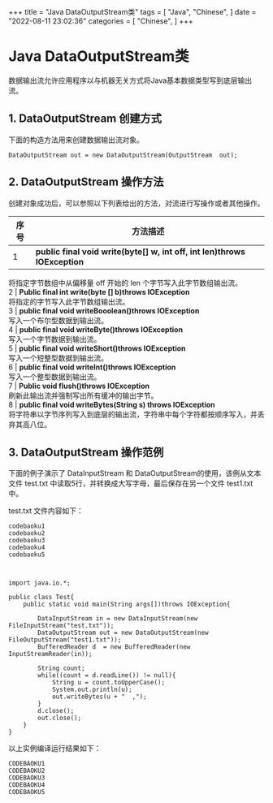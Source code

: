 +++
title = "Java DataOutputStream类"
tags = [
"Java",
"Chinese",
]
date = "2022-08-11 23:02:36"
categories = [
"Chinese",
]
+++
# Java DataOutputStream类

数据输出流允许应用程序以与机器无关方式将Java基本数据类型写到底层输出流。



## 1\. DataOutputStream 创建方式

下面的构造方法用来创建数据输出流对象。

    
    
    DataOutputStream out = new DataOutputStream(OutputStream  out);
    



## 2\. DataOutputStream 操作方法

创建对象成功后，可以参照以下列表给出的方法，对流进行写操作或者其他操作。

序号 | 方法描述  
---|---  
1 | **public final void write(byte[] w, int off, int len)throws IOException**  
将指定字节数组中从偏移量 off 开始的 len 个字节写入此字节数组输出流。  
2 | **Public final int write(byte [] b)throws IOException**  
将指定的字节写入此字节数组输出流。  
3 | **public final void writeBooolean()throws IOException**  
写入一个布尔型数据到输出流。  
4 | **public final void writeByte()throws IOException**  
写入一个字节数据到输出流。  
5 | **public final void writeShort()throws IOException**  
写入一个短整型数据到输出流。  
6 | **public final void writeInt()throws IOException**  
写入一个整型数据到输出流。  
7 | **Public void flush()throws IOException**  
刷新此输出流并强制写出所有缓冲的输出字节。  
8 | **public final void writeBytes(String s) throws IOException**  
将字符串以字节序列写入到底层的输出流，字符串中每个字符都按顺序写入，并丢弃其高八位。  
  


## 3\. DataOutputStream 操作范例

下面的例子演示了 DataInputStream 和 DataOutputStream的使用，该例从文本文件 test.txt
中读取5行，并转换成大写字母，最后保存在另一个文件 test1.txt中。

test.txt 文件内容如下：

    
    
    codebaoku1
    codebaoku2
    codebaoku3
    codebaoku4
    codebaoku5
    
    
    
    import java.io.*;
    
    public class Test{
        public static void main(String args[])throws IOException{
        
            DataInputStream in = new DataInputStream(new FileInputStream("test.txt"));
            DataOutputStream out = new DataOutputStream(new  FileOutputStream("test1.txt"));
            BufferedReader d  = new BufferedReader(new InputStreamReader(in));
            
            String count;
            while((count = d.readLine()) != null){
                String u = count.toUpperCase();
                System.out.println(u);
                out.writeBytes(u + "  ,");
            }
            d.close();
            out.close();
        }
    }
    

以上实例编译运行结果如下：

    
    
    CODEBAOKU1
    CODEBAOKU2
    CODEBAOKU3
    CODEBAOKU4
    CODEBAOKU5
    

